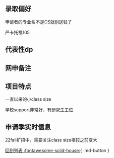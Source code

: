 ## 录取偏好
申请者的专业名不是CS就别送钱了

严卡托福105

## 代表性dp

## 网申备注

## 项目特点
一直以来的小class size

学校support非常好，有研究生工位
## 申请季实时信息
22fall扩招中，需要关注class size相较之前变大

[回到列表 :fontawesome-solid-house:](选校梯度.md){ .md-button }
